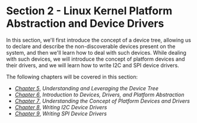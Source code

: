# Section 2 - Linux Kernel Platform Abstraction and Device Drivers

In this section, we'll first introduce the concept of a device tree, allowing us to declare and describe the non-discoverable devices present on the system, and then we'll learn how to deal with such devices. While dealing with such devices, we will introduce the concept of platform devices and their drivers, and we will learn how to write I2C and SPI device drivers.

The following chapters will be covered in this section:

*   [*Chapter 5*](B17934_05_Epub.xhtml#_idTextAnchor082), *Understanding and Leveraging the Device Tree*
*   [*Chapter 6*](B17934_06_Epub.xhtml#_idTextAnchor095), *Introduction to Devices, Drivers, and Platform Abstraction*
*   [*Chapter 7*](B17934_07_Epub.xhtml#_idTextAnchor105), *Understanding the Concept of Platform Devices and Drivers*
*   [*Chapter 8*](B17934_08_Epub.xhtml#_idTextAnchor117), *Writing I2C Device Drivers*
*   [*Chapter 9*](B17934_09_Epub.xhtml#_idTextAnchor130), *Writing SPI Device Drivers*
